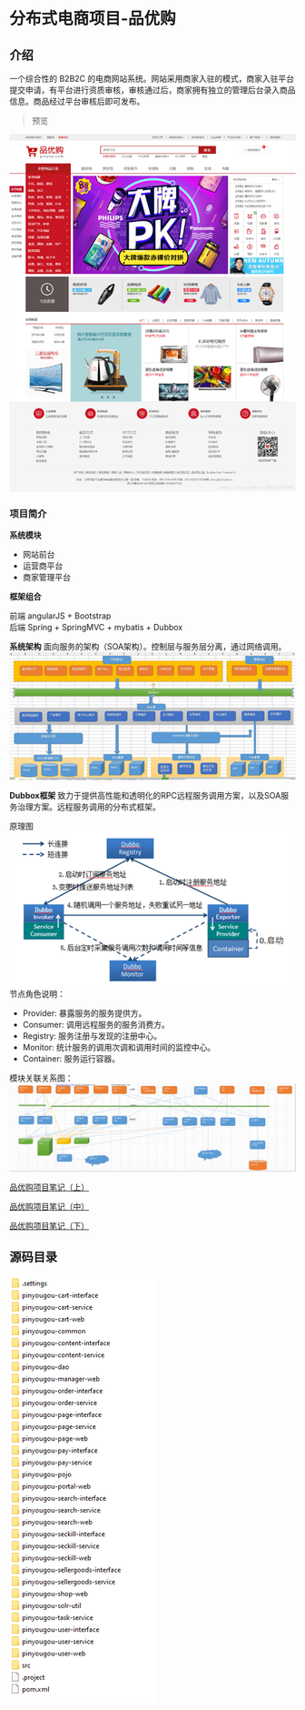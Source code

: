 # 分布式电商项目-品优购

## 介绍

一个综合性的 B2B2C 的电商网站系统。网站采用商家入驻的模式，商家入驻平台提交申请，有平台进行资质审核，审核通过后，商家拥有独立的管理后台录入商品信息。商品经过平台审核后即可发布。 

>  预览

![index](./doc/img/index.png)

### 项目简介

**系统模块**

 - 网站前台
 - 运营商平台
 - 商家管理平台

**框架组合**

前端 angularJS + Bootstrap 	
后端 Spring + SpringMVC + mybatis + Dubbox



**系统架构**
	面向服务的架构（SOA架构）。控制层与服务层分离，通过网络调用。
![面向服务的架构](./doc/img/面向服务的架构.jpg)

**Dubbox框架**
	致力于提供高性能和透明化的RPC远程服务调用方案，以及SOA服务治理方案。远程服务调用的分布式框架。

原理图
![Dubbox原理图](./doc/img/Dubbox原理.jpg)
	节点角色说明：

 - Provider: 暴露服务的服务提供方。 
 - Consumer: 调用远程服务的服务消费方。 
 - Registry: 服务注册与发现的注册中心。
 - Monitor: 统计服务的调用次调和调用时间的监控中心。 
 - Container: 服务运行容器。



模块关联关系图：![模块关联图](./doc/img/系统模块图.png)



[品优购项目笔记（上）](./docs/品优购项目笔记（上）.md)

[品优购项目笔记（中）](./docs/品优购项目笔记（中）.md)

[品优购项目笔记（下）](./docs/品优购项目笔记（下）.md)



## 源码目录

![project](./doc/img/project.png)